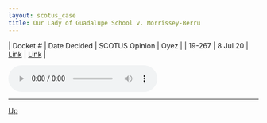 ```yaml
---
layout: scotus_case
title: Our Lady of Guadalupe School v. Morrissey-Berru
---
```


| Docket # | Date Decided | SCOTUS Opinion | Oyez |
| 19-267 | 8 Jul 20 | [Link](https://www.supremecourt.gov/opinions/19pdf/591us2r58_e18f.pdf) | [Link](https://www.oyez.org/cases/2019/19-267) |

<audio controls>
   <source src='./resources/19-267.mp3' type='audio/mpeg'>
</audio>

<object data='./resources/19-267.pdf' type='application/pdf'></object>

---

[Up](./README.md)